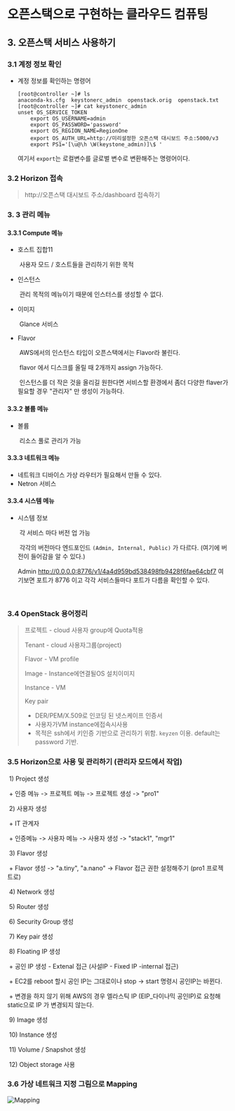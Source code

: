 # 오픈스택으로 구현하는 클라우드 컴퓨팅

## 3. 오픈스택 서비스 사용하기

### 3.1 계정 정보 확인

+ 계정 정보를 확인하는 명령어

  ```shell
  [root@controller ~]# ls
  anaconda-ks.cfg  keystonerc_admin  openstack.orig  openstack.txt
  [root@controller ~]# cat keystonerc_admin 
  unset OS_SERVICE_TOKEN
      export OS_USERNAME=admin
      export OS_PASSWORD='password'
      export OS_REGION_NAME=RegionOne
      export OS_AUTH_URL=http://미리설정한 오픈스택 대시보드 주소:5000/v3
      export PS1='[\u@\h \W(keystone_admin)]\$ '
  ```

  여기서 `export`는 로컬변수를 글로벌 변수로 변환해주는 명령어이다.
  
  

### 3.2 Horizon 접속

>  http://오픈스택 대시보드 주소/dashboard 접속하기



### 3. 3 관리 메뉴

#### 3.3.1 Compute 메뉴

+ 호스트 집합11

  ​	사용자 모드 /  호스트들을 관리하기 위한 목적

+ 인스턴스

  ​	관리 목적의 메뉴이기 때문에 인스터스를 생성할 수 없다.

+ 이미지

  ​	Glance 서비스

+ Flavor

  ​	AWS에서의 인스턴스 타입이 오픈스택에서는 Flavor라 불린다.

  ​	flavor 에서 디스크를 올릴 때 2개까지 assign 가능하다.

  ​	인스턴스를 더 작은 것을 올리길 원한다면 서비스할 환경에서 좀더 다양한 flaver가 필요할 경우 "관리자" 만 생성이 가능하다. 

#### 3.3.2 볼륨 메뉴

+ 볼륨

  ​	리소스 풀로 관리가 가능

#### 3.3.3 네트워크 메뉴

+ 네트워크 디바이스 가상 라우터가 필요해서 만들 수 있다.
+ Netron 서비스

#### 3.3.4  시스템 메뉴

+ 시스템 정보

  ​	각 서비스 마다 버전 업 가능

  ​	각각의 버전마다 엔드포인드 `(Admin, Internal, Public)` 가 다르다. (여기에 버전이 들어감을 알 수 있다.)

  	Admin http://0.0.0.0:8776/v1/4a4d959bd538498fb9428f6fae64cbf7
  	여기보면 포트가 8776 이고 각각 서비스들마다 포트가 다름을 확인할 수 있다.
  

​	

### 3.4 OpenStack 용어정리	

> 프로젝트 - cloud 사용자 group에 Quota적용
>
> Tenant - cloud 사용자그룹(project)
>
> Flavor - VM profile
>
> Image - Instance에연결될OS 설치이미지
>
> Instance - VM
>
> Key pair
>
> 	- DER/PEM/X.509로 인코딩 된 넷스케이프 인증서
> 	- 사용자가VM instance에접속시사용
> - 목적은 ssh에서 키인증 기반으로 관리하기 위함. `keyzen` 이용. default는 password 기반.



### 3.5 Horizon으로 사용 및 관리하기 (관리자 모드에서 작업)

​	1) Project 생성

​			+ 인증 메뉴 -> 프로젝트 메뉴 -> 프로젝트 생성 -> "pro1" 

​	2) 사용자 생성

​			+ IT 관계자

​			+ 인증메뉴 -> 사용자 메뉴 -> 사용자 생성 -> "stack1", "mgr1"

​	3) Flavor 생성

​			+  Flavor 생성 -> "a.tiny", "a.nano" -> Flavor 접근 권한 설정해주기 (pro1 프로젝트로)

​	4) Network 생성

​	5) Router 생성

​	6) Security Group 생성

​	7) Key pair 생성

​	8) Floating IP 생성 

​			+ 공인 IP 생성 - Extenal 접근 (사설IP - Fixed IP -internal 접근)

​			+ EC2를 reboot 할시 공인 IP는 그대로이나 stop -> start 명령시 공인IP는 바뀐다.

​			+ 변경을 하지 않기 위해 AWS의 경우 엘라스틱 IP (EIP_다이나믹 공인IP)로 요청해 static으로 IP			가 변경되지 않는다.

​	9) Image 생성

​	10) Instance 생성

​	11) Volume / Snapshot 생성

​	12) Object storage 사용



### 3.6 **가상 네트워크 지정** 그림으로 Mapping

![Mapping](C:\Users\HPE\TIL\etc\archetecture_mapping.jpg)